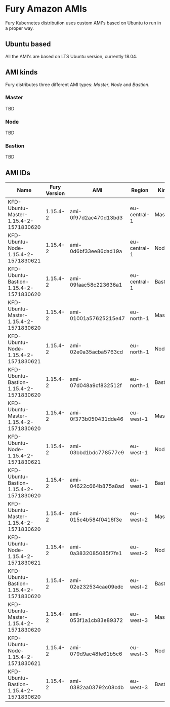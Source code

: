 # Fury Amazon AMIs

Fury Kubernetes distribution uses custom AMI's based on Ubuntu to run in a proper way.

## Ubuntu based

All the AMI's are based on LTS Ubuntu version, currently 18.04.

## AMI kinds

Fury distributes three different AMI types: *Master*, *Node* and *Bastion*.

### Master

TBD

### Node

TBD

### Bastion

TBD

## AMI IDs

| Name                                   | Fury Version | AMI                   | Region       | Kind    |
|----------------------------------------|--------------|-----------------------|--------------|---------|
| KFD-Ubuntu-Master-1.15.4-2-1571830620  | 1.15.4-2     | ami-0f97d2ac470d13bd3 | eu-central-1 | Master  |
| KFD-Ubuntu-Node-1.15.4-2-1571830621    | 1.15.4-2     | ami-0d6bf33ee86dad19a | eu-central-1 | Node    |
| KFD-Ubuntu-Bastion-1.15.4-2-1571830620 | 1.15.4-2     | ami-09faac58c223636a1 | eu-central-1 | Bastion |
| KFD-Ubuntu-Master-1.15.4-2-1571830620  | 1.15.4-2     | ami-01001a57625215e47 | eu-north-1   | Master  |
| KFD-Ubuntu-Node-1.15.4-2-1571830621    | 1.15.4-2     | ami-02e0a35acba5763cd | eu-north-1   | Node    |
| KFD-Ubuntu-Bastion-1.15.4-2-1571830620 | 1.15.4-2     | ami-07d048a9cf832512f | eu-north-1   | Bastion |
| KFD-Ubuntu-Master-1.15.4-2-1571830620  | 1.15.4-2     | ami-0f373b050431dde46 | eu-west-1    | Master  |
| KFD-Ubuntu-Node-1.15.4-2-1571830621    | 1.15.4-2     | ami-03bbd1bdc778577e9 | eu-west-1    | Node    |
| KFD-Ubuntu-Bastion-1.15.4-2-1571830620 | 1.15.4-2     | ami-04622c664b875a8ad | eu-west-1    | Bastion |
| KFD-Ubuntu-Master-1.15.4-2-1571830620  | 1.15.4-2     | ami-015c4b584f0416f3e | eu-west-2    | Master  |
| KFD-Ubuntu-Node-1.15.4-2-1571830621    | 1.15.4-2     | ami-0a3832085085f7fe1 | eu-west-2    | Node    |
| KFD-Ubuntu-Bastion-1.15.4-2-1571830620 | 1.15.4-2     | ami-02e232534cae09edc | eu-west-2    | Bastion |
| KFD-Ubuntu-Master-1.15.4-2-1571830620  | 1.15.4-2     | ami-053f1a1cb83e89372 | eu-west-3    | Master  |
| KFD-Ubuntu-Node-1.15.4-2-1571830621    | 1.15.4-2     | ami-079d9ac48fe61b5c6 | eu-west-3    | Node    |
| KFD-Ubuntu-Bastion-1.15.4-2-1571830620 | 1.15.4-2     | ami-0382aa03792c08cdb | eu-west-3    | Bastion |

